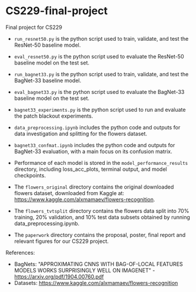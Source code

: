 # CS229-final-project

Final project for CS229

- `run_resnet50.py` is the python script used to train, validate, and test the ResNet-50 baseline model.

- `eval_resnet50.py` is the python script used to evaluate the ResNet-50 baseline model on the test set.

- `run_bagnet33.py` is the python script used to train, validate, and test the BagNet-33 baseline model.

- `eval_bagnet33.py` is the python script used to evaluate the BagNet-33 baseline model on the test set.

- `bagnet33_experiments.py` is the python script used to run and evaluate the patch blackout experiments.

- `data_preprocessing.ipynb` includes the python code and outputs for data investigation and splitting for the flowers dataset.

- `bagnet33_confmat.ipynb` includes the python code and outputs for BagNet-33 evaluation, with a main focus on its confusion matrix.

- Performance of each model is stored in the `model_performance_results` directory, including loss_acc_plots, terminal output, and model checkpoints.

- The `flowers_original` directory contains the original downloaded flowers dataset, downloaded from Kaggle at: https://www.kaggle.com/alxmamaev/flowers-recognition.

- The `flowers_tvtsplit` directory contains the flowers data split into 70\% training, 20\% validation, and 10\% test data subsets obtained by running data_preprocessing.ipynb.

- The `paperwork` directory contains the proposal, poster, final report and relevant figures for our CS229 project.

References:
- BagNets: "APPROXIMATING CNNS WITH BAG-OF-LOCAL FEATURES MODELS WORKS SURPRISINGLY WELL ON IMAGENET" - https://arxiv.org/pdf/1904.00760.pdf
- Datasets: https://www.kaggle.com/alxmamaev/flowers-recognition